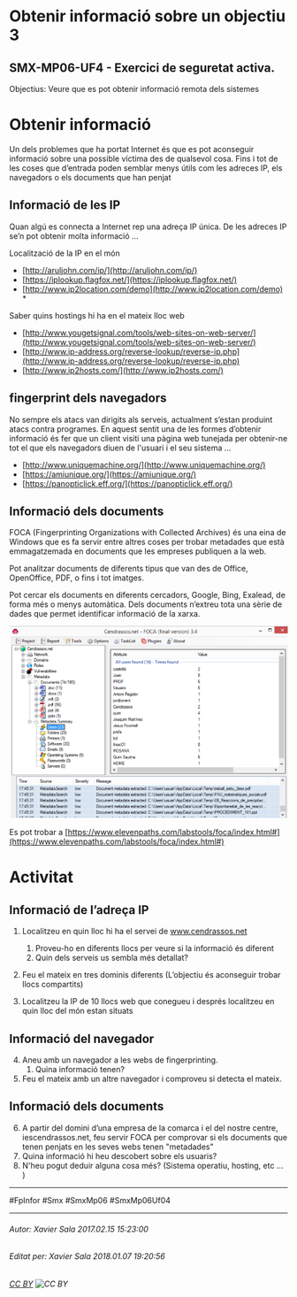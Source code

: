 # Obtenir informació sobre un objectiu 3
## SMX-MP06-UF4 - Exercici de seguretat activa.
Objectius: Veure que es pot obtenir informació remota dels sistemes

Obtenir informació
===========================

Un dels problemes que ha portat Internet és que es pot aconseguir informació sobre una possible víctima des de qualsevol cosa. Fins i tot de les coses que d’entrada poden semblar menys útils com les adreces IP, els navegadors o els documents que han penjat

Informació de les IP
--------------------------
Quan algú es connecta a Internet rep una adreça IP única. De les adreces IP se’n pot obtenir molta informació … 

Localització de la IP en el món

- [http://aruljohn.com/ip/](http://aruljohn.com/ip/)
- [https://iplookup.flagfox.net/](https://iplookup.flagfox.net/)
- [http://www.ip2location.com/demo](http://www.ip2location.com/demo)  *

Saber quins hostings hi ha en el mateix lloc web

- [http://www.yougetsignal.com/tools/web-sites-on-web-server/](http://www.yougetsignal.com/tools/web-sites-on-web-server/)
- [http://www.ip-address.org/reverse-lookup/reverse-ip.php](http://www.ip-address.org/reverse-lookup/reverse-ip.php)
- [http://www.ip2hosts.com/](http://www.ip2hosts.com/)

fingerprint  dels navegadors
-------------------------------
No sempre els atacs van dirigits als serveis, actualment s’estan produint atacs contra programes. En aquest sentit una de les formes d’obtenir informació és fer que un client visiti una pàgina web tunejada per obtenir-ne tot el que els navegadors diuen de l'usuari i el seu sistema ...

- [http://www.uniquemachine.org/](http://www.uniquemachine.org/) 
- [https://amiunique.org/](https://amiunique.org/) 
- [https://panopticlick.eff.org/](https://panopticlick.eff.org/) 

Informació dels documents
-----------------------------
FOCA (Fingerprinting Organizations with Collected Archives) és una eina de Windows que es fa servir entre altres coses per trobar metadades que està emmagatzemada en documents que les empreses publiquen a la web. 

Pot analitzar documents de diferents tipus que van des de Office, OpenOffice, PDF, o fins i tot imatges. 

Pot cercar els documents en diferents cercadors, Google, Bing, Exalead, de forma més o menys automàtica.  Dels documents n’extreu tota una sèrie de dades que permet identificar informació de la xarxa.

![FOCA](https://raw.githubusercontent.com/utrescu/utrescu.github.io/master/images/foca.png)

Es pot trobar a [https://www.elevenpaths.com/labstools/foca/index.html#](https://www.elevenpaths.com/labstools/foca/index.html#) 

Activitat
=====================

Informació de l’adreça IP
-------------------------------

1. Localitzeu en quin lloc hi ha el servei de www.cendrassos.net
    1. Proveu-ho en diferents llocs per veure si la informació és diferent
    2. Quin dels serveis us sembla més detallat?
2. Feu el mateix en tres dominis diferents (L’objectiu és aconseguir trobar llocs compartits)

3. Localitzeu la IP de 10 llocs web que conegueu i després localitzeu en quin lloc del món estan situats

Informació del navegador
-------------------------
4. Aneu amb un navegador a les webs de fingerprinting. 
    1. Quina informació tenen?
5. Feu el mateix amb un altre navegador i comproveu si detecta el mateix.

Informació dels documents
-------------------------------------

6. A partir del domini d’una empresa de la comarca i el del nostre centre, iescendrassos.net, feu servir FOCA per comprovar si els documents que tenen penjats en les seves webs tenen "metadades"
7. Quina informació hi heu descobert sobre els usuaris?
8. N'heu pogut deduir alguna cosa més? (Sistema operatiu, hosting, etc ... )

---

#FpInfor #Smx #SmxMp06 #SmxMp06Uf04

---

###### Autor: Xavier Sala 2017.02.15 15:23:00
###### Editat per: Xavier Sala 2018.01.07 19:20:56
###### [CC BY](https://creativecommons.org/licenses/by/4.0/) ![CC BY](https://licensebuttons.net/l/by/3.0/80x15.png)
